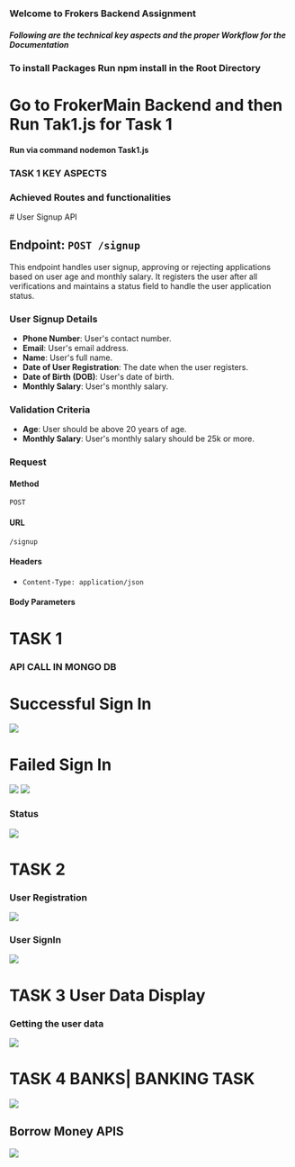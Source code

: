 
### Welcome to Frokers Backend Assignment 

##### Following are the technical key aspects and the proper Workflow for the Documentation

<h3>To install Packages Run npm install in the Root Directory</h3>

<h1>Go to FrokerMain Backend and then Run Tak1.js for Task 1 </h1>

<h4>Run via command nodemon Task1.js</h4>


<h3>TASK 1 KEY ASPECTS</h3>

<h3>Achieved Routes and functionalities</h3>
# User Signup API

## Endpoint: `POST /signup`

This endpoint handles user signup, approving or rejecting applications based on user age and monthly salary. It registers the user after all verifications and maintains a status field to handle the user application status.

### User Signup Details
- **Phone Number**: User's contact number.
- **Email**: User's email address.
- **Name**: User's full name.
- **Date of User Registration**: The date when the user registers.
- **Date of Birth (DOB)**: User's date of birth.
- **Monthly Salary**: User's monthly salary.

### Validation Criteria
- **Age**: User should be above 20 years of age.
- **Monthly Salary**: User's monthly salary should be 25k or more.

### Request
#### Method
`POST`

#### URL
`/signup`

#### Headers
- `Content-Type: application/json`

#### Body Parameters

# TASK 1
<h3>API CALL IN MONGO DB</h3>

<h1>Successful Sign In</h1>

<img src="Images\Success.jpg">


<h1>Failed Sign In</h1>
<img src="Images\Fail.jpg">

<img src="Images\Register.jpg">

### Status

<img src="Images\Status.jpg">





# TASK 2

### User Registration
<img src="Images\UserRegister.jpg">


### User SignIn
<img src="Images\UserLogin.jpg">




# TASK 3 User Data Display
### Getting the user data
<img src="Images\A121.jpg">



# TASK 4 BANKS| BANKING TASK
<img src="Images\GetUser.jpg">


## Borrow Money APIS
<img src="Images\UserFound.jpg">
